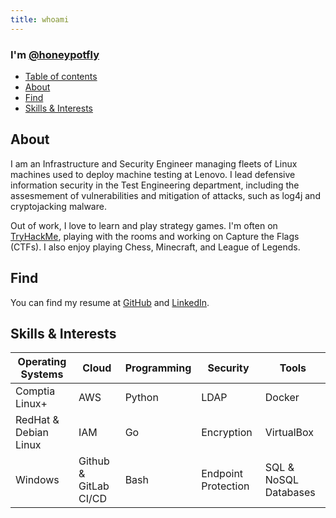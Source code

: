 ```yaml
---
title: whoami
---
```


### I'm [@honeypotfly](https://github.com/honeypotfly)

- [Table of contents](#table-of-contents)
- [About](#about)
- [Find](#find)
- [Skills & Interests](#skills-and-interests)

## About
I am an Infrastructure and Security Engineer managing fleets of Linux machines used to deploy machine testing at Lenovo. I lead defensive information security in the Test Engineering department, including the assesmement of vulnerabilities and mitigation of attacks, such as log4j and cryptojacking malware.

Out of work, I love to learn and play strategy games. I'm often on [TryHackMe](https://tryhackme.com/p/honeypotfly), playing with the rooms and working on Capture the Flags (CTFs). I also enjoy playing Chess, Minecraft, and League of Legends.

## Find
You can find my resume at [GitHub](https://github.com/honeypotfly) and [LinkedIn](https://www.linkedin.com/in/tarik-dahnoun-innovate/).

## Skills & Interests

| Operating Systems              | Cloud                 | Programming           | Security              | Tools                 |   
| -------------------------------| ----------------------| ----------------------| ----------------------| ----------------------|
| Comptia Linux+                 | AWS                   | Python                | LDAP                  | Docker                |
| RedHat & Debian Linux          | IAM                   | Go                    | Encryption            | VirtualBox            |
| Windows                        | Github & GitLab CI/CD | Bash                  | Endpoint Protection   | SQL & NoSQL Databases |
